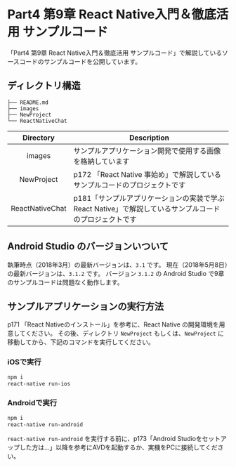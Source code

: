 # Part4 第9章 React Native入門＆徹底活用 サンプルコード

「Part4 第9章 React Native入門＆徹底活用 サンプルコード」で解説しているソースコードのサンプルコードを公開しています。

## ディレクトリ構造

```
├── README.md
├── images
├── NewProject
└── ReactNativeChat
```

Directory | Description
:-------: | -----------
images | サンプルアプリケーション開発で使用する画像を格納しています
NewProject | p172 「React Native 事始め」で解説しているサンプルコードのプロジェクトです
ReactNativeChat | p181「サンプルアプリケーションの実装で学ぶReact  Native」で解説しているサンプルコードのプロジェクトです

## Android Studio のバージョンいついて

執筆時点（2018年3月）の最新バージョンは、`3.1` です。
現在（2018年5月8日）の最新バージョンは、`3.1.2` です。
バージョン `3.1.2` の Android Studio で9章のサンプルコードは問題なく動作します。


## サンプルアプリケーションの実行方法

p171 「React Nativeのインストール」を参考に、React Native の開発環境を用意してください。
その後、ディレクトリ `NewProject` もしくは、`NewProject` に移動してから、下記のコマンドを実行してください。

### iOSで実行
```bash
npm i
react-native run-ios
```

### Androidで実行
```bash
npm i
react-native run-android
```

`react-native run-android` を実行する前に、p173「Android  Studioをセットアップした方は...」以降を参考にAVDを起動するか、実機をPCに接続してください。